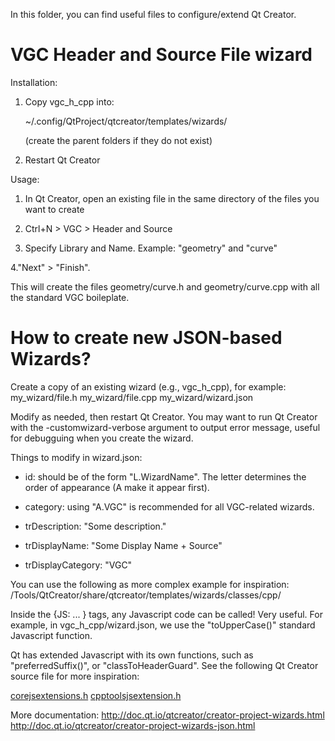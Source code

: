 In this folder, you can find useful files to configure/extend Qt Creator.

# VGC Header and Source File wizard

Installation:

1. Copy vgc_h_cpp into:

    ~/.config/QtProject/qtcreator/templates/wizards/

    (create the parent folders if they do not exist)

2. Restart Qt Creator

Usage:

1. In Qt Creator, open an existing file in the same directory of the
   files you want to create

2. Ctrl+N > VGC > Header and Source

3. Specify Library and Name. Example: "geometry" and "curve"

4."Next" > "Finish".

This will create the files geometry/curve.h and geometry/curve.cpp with
all the standard VGC boileplate.

# How to create new JSON-based Wizards?

Create a copy of an existing wizard (e.g., vgc_h_cpp), for example:
my_wizard/file.h
my_wizard/file.cpp
my_wizard/wizard.json

Modify as needed, then restart Qt Creator. You may want to run Qt Creator with
the -customwizard-verbose argument to output error message, useful for
debugguing when you create the wizard.

Things to modify in wizard.json:

- id: should be of the form "L.WizardName".
  The letter determines the order of appearance
  (A make it appear first).

- category: using "A.VGC" is recommended for all
  VGC-related wizards.

- trDescription: "Some description."

- trDisplayName: "Some Display Name + Source"

- trDisplayCategory: "VGC"

You can use the following as more complex example for inspiration:
<qt-installation>/Tools/QtCreator/share/qtcreator/templates/wizards/classes/cpp/

Inside the {JS: ... } tags, any Javascript code can be called! Very useful.
For example, in vgc_h_cpp/wizard.json, we use the "toUpperCase()" standard
Javascript function.

Qt has extended Javascript with its own functions, such as "preferredSuffix()", or
"classToHeaderGuard". See the following Qt Creator source file for more inspiration:

[corejsextensions.h](https://github.com/qt-creator/qt-creator/blob/35690ab66e3c79bf2ff69a2b996da0c2584ee13b/src/plugins/coreplugin/corejsextensions.h)
[cpptoolsjsextension.h](https://github.com/qt-creator/qt-creator/blob/19d4d7014d39a04965e40e1b8cf9de94fefb9bff/src/plugins/cpptools/cpptoolsjsextension.h)

More documentation:
http://doc.qt.io/qtcreator/creator-project-wizards.html
http://doc.qt.io/qtcreator/creator-project-wizards-json.html
